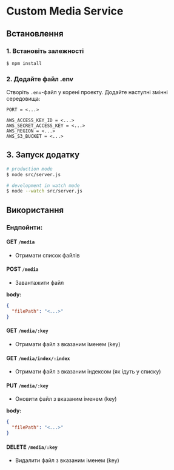# Custom Media Service

## Встановлення

### 1. Встановіть залежності

```bash
$ npm install
```

### 2. Додайте файл .env

Створіть `.env`-файл у корені проекту. Додайте наступні змінні середовища:

```env
PORT = <...>

AWS_ACCESS_KEY_ID = <...>
AWS_SECRET_ACCESS_KEY = <...>
AWS_REGION = <...>
AWS_S3_BUCKET = <...>
```

## 3. Запуск додатку

```bash
# production mode
$ node src/server.js

# development in watch mode
$ node --watch src/server.js
```

## Використання

### Ендпойнти:

#### **GET** `/media`

- Отримати список файлів

#### **POST** `/media`

- Завантажити файл

**body:**

```json
{
  "filePath": "<...>"
}
```

#### **GET** `/media/:key`

- Отримати файл з вказаним іменем (key)

#### **GET** `/media/index/:index`

- Отримати файл з вказаним індексом (як ідуть у списку)

#### **PUT** `/media/:key`

- Оновити файл з вказаним іменем (key)

**body:**

```json
{
  "filePath": "<...>"
}
```

#### **DELETE** `/media/:key`

- Видалити файл з вказаним іменем (key)
